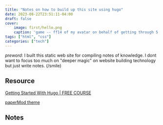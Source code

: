 ```yaml
---
title: "Notes on how to build up this site using hugo"
date: 2023-08-22T23:51:11-04:00
draft: false
cover:
    image: first/hello.png
    caption: 'game -- ff14 of my avatar on behalf of getting through 5.x '
tags: ["html", "css"]
categories: ["tech"]
---
```

*preword*: I built this static web site for compiling notes of knowledge. I dont want to focus too much on "deeper magic" on website building technology but just write notes. (/smile)
## Resource
[Getting Started With Hugo | FREE COURSE](https://www.youtube.com/watch?v=hjD9jTi_DQ4&t=1455s)

[paperMod theme](https://themes.gohugo.io/themes/hugo-papermod/)


## Notes

```md

```